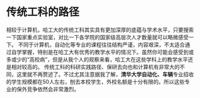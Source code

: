 # 传统工科的路径

相较于计算机，哈工大的传统工科其实具有更加深厚的底蕴与学术水平，只要搜索一下国家重点实验室，对比一下各学院的国家级高层次人才数量就可以略微感受一下。
不同于计算机，自动化等专业的课程往往结构严谨，内容艰深，不太适合通过自学掌握，特别是在哈工大有优秀的教学水平的情况下。虽然你可能会感受到或多或少的“高校病”，但是从我个人的观察来看，哈工大在这些学科上的教学水平还是相对较高的。
传统工科的科研实践路径、保研去向也和计算机有非常大的不同，这里就不再赘述了。不过尤其注意据我了解，**清华大学自动化、车辆**专业招收的学生规模都在50人左右，刨去本校学生，外校名额是十分有限的。所以这些专业的保外竞争依然会非常激烈。
